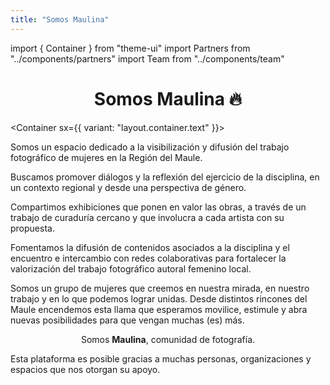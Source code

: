 ```yaml
---
title: "Somos Maulina"
---
```


import { Container } from "theme-ui"
import Partners from "../components/partners"
import Team from "../components/team"

<center>

# Somos Maulina 🔥

</center>

<Container sx={{ variant: "layout.container.text" }}>

Somos un espacio dedicado a la visibilización y difusión del trabajo fotográfico de mujeres en la Región del Maule.

Buscamos promover diálogos y la reflexión del ejercicio de la disciplina, en un contexto regional y desde una perspectiva de género.

Compartimos exhibiciones que ponen en valor las obras, a través de un trabajo de curaduría cercano y que involucra a cada artista con su propuesta.

Fomentamos la difusión de contenidos asociados a la disciplina y el encuentro e intercambio con redes colaborativas para fortalecer la valorización del trabajo fotográfico autoral femenino local.

Somos un grupo de mujeres que creemos en nuestra mirada, en nuestro trabajo y en lo que podemos lograr unidas. Desde distintos rincones del Maule encendemos esta llama que esperamos movilice, estimule y abra nuevas posibilidades para que vengan muchas (es) más.

<Team />

<center>

Somos **Maulina**, comunidad de fotografía.

</center>

Esta plataforma es posible gracias a muchas personas, organizaciones y espacios que nos otorgan su apoyo.

<Partners />

</Container>
